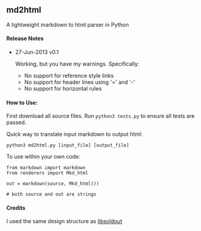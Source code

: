 ## md2html

A lightweight markdown to html parser in Python

#### Release Notes

* 27-Jun-2013    v0.1

     Working, but you have my warnings. Specifically:
     * No support for reference style links
     * No support for header lines using '=' and '-'
     * No support for horizontal rules


#### How to Use:

First download all source files. Run `python3 tests.py` to ensure all tests are passed.

Quick way to translate input markdown to output html:

    python3 md2html.py [input_file] [output_file]

To use within your own code:

    from markdown import markdown
    from renderers import Mkd_html

    out = markdown(source, Mkd_html())

    # both source and out are strings

#### Credits

I used the same design structure as [libsoldout](http://fossil.instinctive.eu/libsoldout/home)
